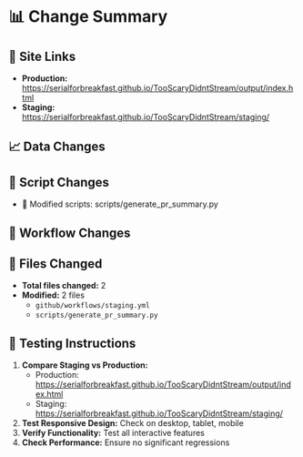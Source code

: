 # 📊 Change Summary

## 🔗 Site Links
- **Production:** https://serialforbreakfast.github.io/TooScaryDidntStream/output/index.html
- **Staging:** https://serialforbreakfast.github.io/TooScaryDidntStream/staging/

## 📈 Data Changes

## 🔧 Script Changes
- 🔄 Modified scripts: scripts/generate_pr_summary.py

## 🚀 Workflow Changes

## 📁 Files Changed
- **Total files changed:** 2
- **Modified:** 2 files
  - `github/workflows/staging.yml`
  - `scripts/generate_pr_summary.py`

## 🧪 Testing Instructions
1. **Compare Staging vs Production:**
   - Production: https://serialforbreakfast.github.io/TooScaryDidntStream/output/index.html
   - Staging: https://serialforbreakfast.github.io/TooScaryDidntStream/staging/
2. **Test Responsive Design:** Check on desktop, tablet, mobile
3. **Verify Functionality:** Test all interactive features
4. **Check Performance:** Ensure no significant regressions
